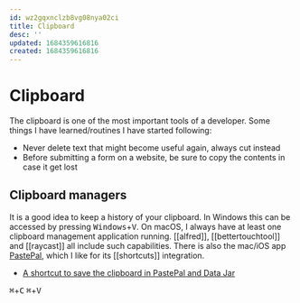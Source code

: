 ```yaml
---
id: wz2gqxnclzb8vg08nya02ci
title: Clipboard
desc: ''
updated: 1684359616816
created: 1684359616816
---
```

# Clipboard 

The clipboard is one of the most important tools of a developer. Some things I have learned/routines I have started following:

- Never delete text that might become useful again, always cut instead
- Before submitting a form on a website, be sure to copy the contents in case it get lost

## Clipboard managers

It is a good idea to keep a history of your clipboard. In Windows this can be accessed by pressing <kbd>Windows</kbd>+<kbd>V</kbd>.
On macOS, I always have at least one clipboard management application running. [[alfred]], [[bettertouchtool]] and [[raycast]] all include such capabilities. There is also the mac/iOS app [PastePal](https://indiegoodies.com/PastePal), which I like for its [[shortcuts]] integration. 

- [A shortcut to save the clipboard in PastePal and Data Jar](https://www.icloud.com/shortcuts/d79bf4776cbb408e9c692f2dd209ca01)


<kbd>⌘</kbd>+<kbd>C</kbd>
<kbd>⌘</kbd>+<kbd>V</kbd>
